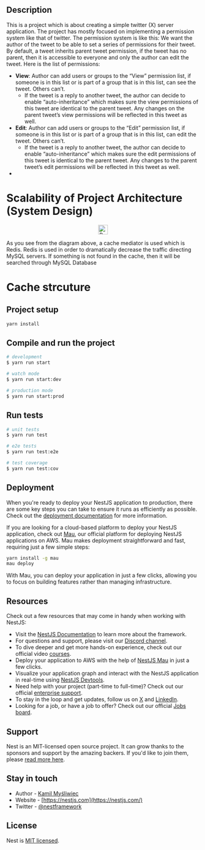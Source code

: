 ## Description

This is a project which is about creating a simple twitter (X) server application.
The project has mostly focused on implementing a permission system like that of twitter.
The permission system is like this:
We want the author of the tweet to be able to set a series of permissions for their tweet. By default, a tweet inherits parent tweet permission, if the tweet has no parent, then it is accessible to everyone and only the author can edit the tweet. Here is the list of permissions:

- **View**: Author can add users or groups to the “View” permission list, if someone is in this list or is part of a group that is in this list, can see the tweet. Others can’t.
  - If the tweet is a reply to another tweet, the author can decide to enable “auto-inheritance” which makes sure the view permissions of this tweet are identical to the parent tweet. Any changes on the parent tweet’s view permissions will be reflected in this tweet as well.
- **Edit**: Author can add users or groups to the “Edit” permission list, if someone is in this list or is part of a group that is in this list, can edit the tweet. Others can’t.
  - If the tweet is a reply to another tweet, the author can decide to enable “auto-inheritance” which makes sure the edit permissions of this tweet is identical to the parent tweet. Any changes to the parent tweet’s edit permissions will be reflected in this tweet as well.
-

# Scalability of Project Architecture (System Design)

<p align="center">
 <img src="https://ipfs.io/ipfs/Qmee9c6QApMcrHuivmBWWYVxK3CKveLSTENLQvtutjTDie" width="25vw" alt="Better Mode architecture" />
</p>

As you see from the diagram above, a cache mediator is used which is Redis.
Redis is used in order to dramatically decrease the traffic directing MySQL servers.
If something is not found in the cache, then it will be searched through MySQL Database
# Cache strcuture


## Project setup

```bash
yarn install
```

## Compile and run the project

```bash
# development
$ yarn run start

# watch mode
$ yarn run start:dev

# production mode
$ yarn run start:prod
```

## Run tests

```bash
# unit tests
$ yarn run test

# e2e tests
$ yarn run test:e2e

# test coverage
$ yarn run test:cov
```

## Deployment

When you're ready to deploy your NestJS application to production, there are some key steps you can take to ensure it runs as efficiently as possible. Check out the [deployment documentation](https://docs.nestjs.com/deployment) for more information.

If you are looking for a cloud-based platform to deploy your NestJS application, check out [Mau](https://mau.nestjs.com), our official platform for deploying NestJS applications on AWS. Mau makes deployment straightforward and fast, requiring just a few simple steps:

```bash
yarn install -g mau
mau deploy
```

With Mau, you can deploy your application in just a few clicks, allowing you to focus on building features rather than managing infrastructure.

## Resources

Check out a few resources that may come in handy when working with NestJS:

- Visit the [NestJS Documentation](https://docs.nestjs.com) to learn more about the framework.
- For questions and support, please visit our [Discord channel](https://discord.gg/G7Qnnhy).
- To dive deeper and get more hands-on experience, check out our official video [courses](https://courses.nestjs.com/).
- Deploy your application to AWS with the help of [NestJS Mau](https://mau.nestjs.com) in just a few clicks.
- Visualize your application graph and interact with the NestJS application in real-time using [NestJS Devtools](https://devtools.nestjs.com).
- Need help with your project (part-time to full-time)? Check out our official [enterprise support](https://enterprise.nestjs.com).
- To stay in the loop and get updates, follow us on [X](https://x.com/nestframework) and [LinkedIn](https://linkedin.com/company/nestjs).
- Looking for a job, or have a job to offer? Check out our official [Jobs board](https://jobs.nestjs.com).

## Support

Nest is an MIT-licensed open source project. It can grow thanks to the sponsors and support by the amazing backers. If you'd like to join them, please [read more here](https://docs.nestjs.com/support).

## Stay in touch

- Author - [Kamil Myśliwiec](https://twitter.com/kammysliwiec)
- Website - [https://nestjs.com](https://nestjs.com/)
- Twitter - [@nestframework](https://twitter.com/nestframework)

## License

Nest is [MIT licensed](https://github.com/nestjs/nest/blob/master/LICENSE).
